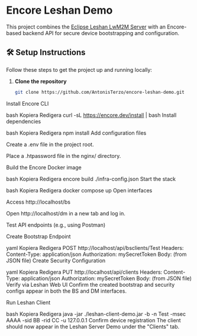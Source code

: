 # Encore Leshan Demo

This project combines the [Eclipse Leshan LwM2M Server](https://github.com/rikard-sics/leshan) with an Encore-based backend API for secure device bootstrapping and configuration.

## 🛠 Setup Instructions

Follow these steps to get the project up and running locally:

1. **Clone the repository**
   ```bash
   git clone https://github.com/AntonisTerzo/encore-leshan-demo.git

Install Encore CLI

bash
Kopiera
Redigera
curl -sL https://encore.dev/install | bash
Install dependencies

bash
Kopiera
Redigera
npm install
Add configuration files

Create a .env file in the project root.

Place a .htpassword file in the nginx/ directory.

Build the Encore Docker image

bash
Kopiera
Redigera
encore build ./infra-config.json
Start the stack

bash
Kopiera
Redigera
docker compose up
Open interfaces

Access http://localhost/bs

Open http://localhost/dm in a new tab and log in.

Test API endpoints (e.g., using Postman)

Create Bootstrap Endpoint

yaml
Kopiera
Redigera
POST http://localhost/api/bsclients/Test
Headers:
  Content-Type: application/json
  Authorization: mySecretToken
Body: (from JSON file)
Create Security Configuration

yaml
Kopiera
Redigera
PUT http://localhost/api/clients
Headers:
  Content-Type: application/json
  Authorization: mySecretToken
Body: (from JSON file)
Verify via Leshan Web UI
Confirm the created bootstrap and security configs appear in both the BS and DM interfaces.

Run Leshan Client

bash
Kopiera
Redigera
java -jar ./leshan-client-demo.jar -b -n Test -msec AAAA -sid BB -rid CC -u 127.0.0.1
Confirm device registration
The client should now appear in the Leshan Server Demo under the "Clients" tab.
